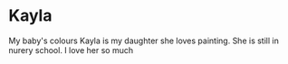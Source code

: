 # Kayla
My baby's colours
Kayla is my daughter
she loves painting.
She is still in nurery school.
I love her so much